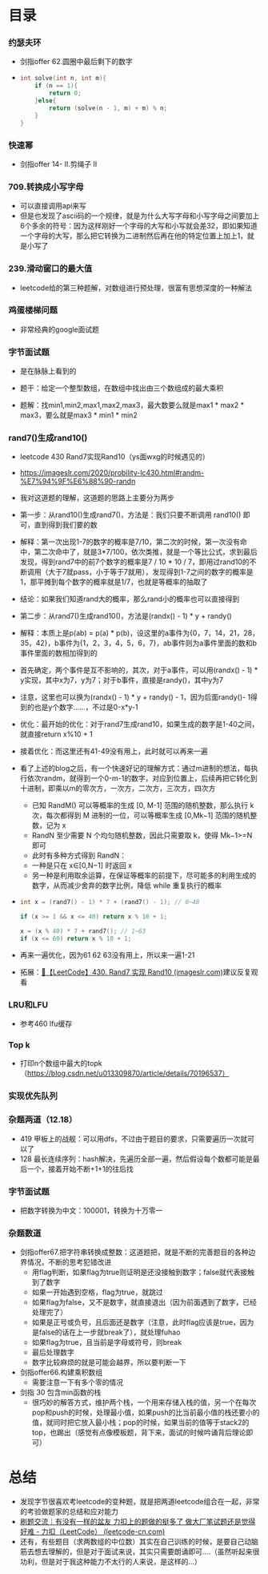 # 目录

### 约瑟夫环

- 剑指offer 62.圆圈中最后剩下的数字

- ```cpp
  int solve(int n, int m){
      if (n == 1){
          return 0;
      }else{
          return (solve(n - 1, m) + m) % n;
      }
  }
  ```



### 快速幂

- 剑指offer 14- II.剪绳子 II



### 709.转换成小写字母

- 可以直接调用api来写
- 但是也发现了ascii码的一个规律，就是为什么大写字母和小写字母之间要加上6个多余的符号：因为这样刚好一个字母的大写和小写就会差32，即如果知道一个字母的大写，那么把它转换为二进制然后再在他的特定位置上加上1，就是小写了



### 239.滑动窗口的最大值

- leetcode给的第三种题解，对数组进行预处理，很富有思想深度的一种解法



### 鸡蛋楼梯问题

- 非常经典的google面试题



### 字节面试题

- 是在脉脉上看到的

- 题干：给定一个整型数组，在数组中找出由三个数组成的最大乘积
- 题解：找min1,min2,max1,max2,max3，最大数要么就是max1 * max2 * max3，要么就是max3 * min1 * min2



### rand7()生成rand10()

- leetcode 430 Rand7实现Rand10（ys面wxg的时候遇见的）

- https://imageslr.com/2020/probility-lc430.html#randm-%E7%94%9F%E6%88%90-randn

- 我对这道题的理解，这道题的思路上主要分为两步

- 第一步：从rand10()生成rand7()，方法是：我们只要不断调用 rand10() 即可，直到得到我们要的数

- 解释：第一次出现1-7的数字的概率是7/10，第二次的时候，第一次没有命中，第二次命中了，就是3*7/100，依次类推，就是一个等比公式，求到最后发现，得到rand7中的前7个数字的概率是7 / 10 * 10 / 7，即用过rand10的不断调用（大于7就pass，小于等于7就用），发现得到1-7之间的数字的概率是1，那平摊到每个数字的概率就是1/7，也就是等概率的抽取了

- 结论：如果我们知道rand大的概率，那么rand小的概率也可以直接得到

- 第二步：从rand7()生成rand10()，方法是(randx() - 1) * y + randy()

- 解释：本质上是p(ab) = p(a) * p(b)，设这里的a事件为{0，7，14，21，28，35，42}，b事件为{1，2，3，4，5，6，7}，ab事件则为a事件里面的数和b事件里面的数相加得到的

- 首先确定，两个事件是互不影响的，其次，对于a事件，可以用(randx() - 1) * y实现，其中x为7，y为7；对于b事件，直接是randy()，其中y为7

- 注意，这里也可以换为(randx() - 1) * y + randy() - 1，因为后面randy()- 1得到的也是y个数字......，不过是0-x*y-1

- 优化：最开始的优化：对于rand7生成rand10，如果生成的数字是1-40之间，就直接return x%10 + 1

- 接着优化：而这里还有41-49没有用上，此时就可以再来一遍

- 看了上述的blog之后，有一个快速好记的理解方式：通过m进制的想法，每执行依次randm，就得到一个0-m-1的数字，对应到位置上，后续再把它转化到十进制，即乘以m的零次方，一次方，二次方，三次方，四次方

  - 已知 RandM() 可以等概率的生成 [0, M-1] 范围的随机整数，那么执行 k 次，每次都得到 M 进制的一位，可以等概率生成 [0,Mk−1] 范围的随机整数，记为 x 
  - RandN 至少需要 N 个均匀随机整数，因此只需要取 k，使得 Mk−1>=N 即可 
  - 此时有多种方式得到 RandN： 
  - 一种是只在 x∈[0,N−1] 时返回 x 
  - 另一种是利用取余运算，在保证等概率的前提下，尽可能多的利用生成的数字，从而减少舍弃的数字比例，降低 while 重复执行的概率

- ```cpp
  int x = (rand7() - 1) * 7 + (rand7() - 1); // 0~48
  
  if (x >= 1 && x <= 40) return x % 10 + 1;
  
  x = (x % 40) * 7 + rand7(); // 1~63
  if (x <= 60) return x % 10 + 1;
  ```

- 再来一遍优化，因为61 62 63没有用上，所以来一遍1-21

- 拓展：[📝【LeetCode】430. Rand7 实现 Rand10 (imageslr.com)](https://imageslr.com/2020/probility-lc430.html#rand7-生成-rand10)建议反复观看



### LRU和LFU

- 参考460 lfu缓存



### Top k

- 打印n个数组中最大的topk（https://blog.csdn.net/u013309870/article/details/70196537）



### 实现优先队列



### 杂题两道（12.18）

- 419 甲板上的战舰：可以用dfs，不过由于题目的要求，只需要遍历一次就可以了
- 128 最长连续序列：hash解决，先遍历全部一遍，然后假设每个数都可能是最后一个，接着开始不断+1+1的往后找



### 字节面试题

- 把数字转换为中文：100001，转换为十万零一



### 杂题数道

- 剑指offer67.把字符串转换成整数：这道题把，就是不断的完善题目的各种边界情况，不断的思考犯错改进
  - 用flag判断，如果flag为true则证明是还没接触到数字；false就代表接触到了数字
  - 如果一开始遇到空格，flag为true，就跳过
  - 如果flag为false，又不是数字，就直接退出（因为前面遇到了数字，已经处理完了）
  - 如果是正号或负号，且后面还是数字（注意，此时flag应该是true，因为是false的话在上一步就break了），就处理fuhao
  - 如果flag为true，且当前是字母或符号，则break
  - 最后处理数字
  - 数字比较麻烦的就是可能会越界，所以要判断一下
- 剑指offer66.构建乘积数组
  - 需要注意一下有多个零的情况
- 剑指 30 包含min函数的栈
  - 很巧妙的解答方式，维护两个栈，一个用来存储入栈的值，另一个在每次pop和push的时候，处理最小值，如果push的比当前最小值的栈还要小的值，就同时把它放入最小栈；pop的时候，如果当前的值等于stack2的top，也踢出（感觉有点像模板题，背下来，面试的时候吟诵背后理论即可）





# 总结

- 发现字节很喜欢考leetcode的变种题，就是把两道leetcode组合在一起，非常的考验做题家的总结和应对能力
- [刷题交流｜有没有一样的盆友 力扣上的题做的挺多了 做大厂笔试题还是觉得好难 - 力扣（LeetCode） (leetcode-cn.com)](https://leetcode-cn.com/circle/discuss/qJXzLU/)
- 还有，有些题目（求两数组的中位数）其实在自己训练的时候，是要自己动脑筋去想去理解的，但是对于面试来说，其实只需要朗诵即可....（虽然听起来很功利，但是对于我这种能力不太行的人来说，是这样的...）

